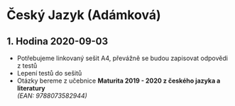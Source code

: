 # Český Jazyk (Adámková)

## 1. Hodina 2020-09-03

- Potřebujeme linkovaný sešit A4, převážně se budou zapisovat odpovědi z testů
- Lepení testů do sešitů
- Otázky bereme z učebnice **Maturita 2019 - 2020 z českého jazyka a literatury**  
*(EAN: 9788073582944)*